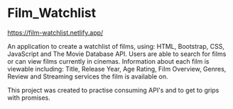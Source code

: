 # Film_Watchlist

https://film-watchlist.netlify.app/ 

An application to create a watchlist of films, using: HTML, Bootstrap, CSS, JavaScript and The Movie Database API.
Users are able to search for films or can view films currently in cinemas. 
Information about each film is viewable including: 
Title, Release Year, Age Rating, Film Overview, Genres, Review and Streaming services the film is available on. 

This project was created to practise consuming API's and to get to grips with promises.
